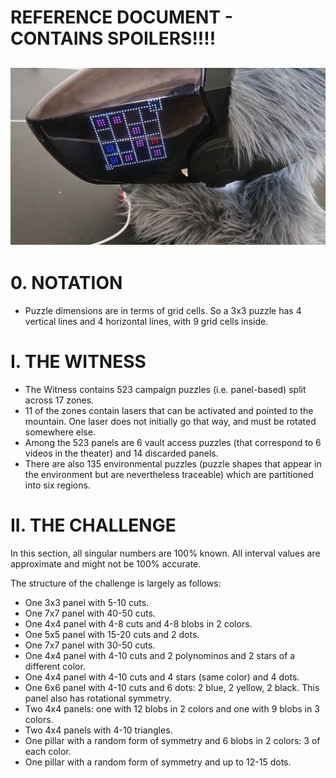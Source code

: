 # REFERENCE DOCUMENT - CONTAINS SPOILERS!!!!
![SPOILER WARNING](examples/blobs.jpg)
---

# 0. NOTATION

- Puzzle dimensions are in terms of grid cells. So a 3x3 puzzle has 4 vertical lines and 4 horizontal lines, with 9 grid cells inside.

# I. THE WITNESS

- The Witness contains 523 campaign puzzles (i.e. panel-based) split across 17 zones.
- 11 of the zones contain lasers that can be activated and pointed to the mountain. One laser does not initially go that way, and must be rotated somewhere else.
- Among the 523 panels are 6 vault access puzzles (that correspond to 6 videos in the theater) and 14 discarded panels.
- There are also 135 environmental puzzles (puzzle shapes that appear in the environment but are nevertheless traceable) which are partitioned into six regions.

# II. THE CHALLENGE

In this section, all singular numbers are 100% known. All interval values are approximate and might not be 100% accurate.

The structure of the challenge is largely as follows:
- One 3x3 panel with 5-10 cuts.
- One 7x7 panel with 40-50 cuts.
- One 4x4 panel with 4-8 cuts and 4-8 blobs in 2 colors.
- One 5x5 panel with 15-20 cuts and 2 dots.
- One 7x7 panel with 30-50 cuts.
- One 4x4 panel with 4-10 cuts and 2 polynominos and 2 stars of a different color.
- One 4x4 panel with 4-10 cuts and 4 stars (same color) and 4 dots.
- One 6x6 panel with 4-10 cuts and 6 dots: 2 blue, 2 yellow, 2 black. This panel also has rotational symmetry.
- Two 4x4 panels: one with 12 blobs in 2 colors and one with 9 blobs in 3 colors.
- Two 4x4 panels with 4-10 triangles.
- One pillar with a random form of symmetry and 6 blobs in 2 colors: 3 of each color.
- One pillar with a random form of symmetry and up to 12-15 dots.
